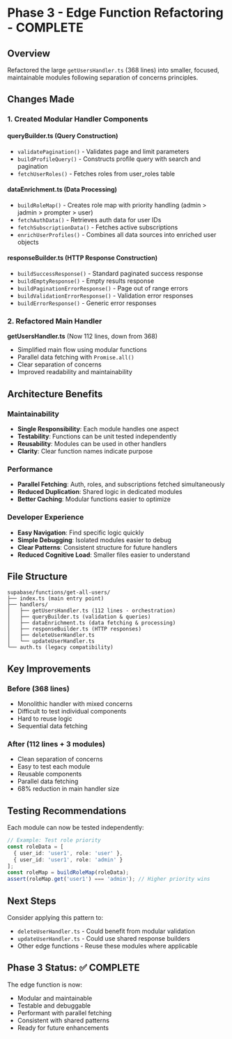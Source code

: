 # Phase 3 - Edge Function Refactoring - COMPLETE

## Overview
Refactored the large `getUsersHandler.ts` (368 lines) into smaller, focused, maintainable modules following separation of concerns principles.

## Changes Made

### 1. Created Modular Handler Components

#### **queryBuilder.ts** (Query Construction)
- `validatePagination()` - Validates page and limit parameters
- `buildProfileQuery()` - Constructs profile query with search and pagination
- `fetchUserRoles()` - Fetches roles from user_roles table

#### **dataEnrichment.ts** (Data Processing)
- `buildRoleMap()` - Creates role map with priority handling (admin > jadmin > prompter > user)
- `fetchAuthData()` - Retrieves auth data for user IDs
- `fetchSubscriptionData()` - Fetches active subscriptions
- `enrichUserProfiles()` - Combines all data sources into enriched user objects

#### **responseBuilder.ts** (HTTP Response Construction)
- `buildSuccessResponse()` - Standard paginated success response
- `buildEmptyResponse()` - Empty results response
- `buildPaginationErrorResponse()` - Page out of range errors
- `buildValidationErrorResponse()` - Validation error responses
- `buildErrorResponse()` - Generic error responses

### 2. Refactored Main Handler

**getUsersHandler.ts** (Now 112 lines, down from 368)
- Simplified main flow using modular functions
- Parallel data fetching with `Promise.all()`
- Clear separation of concerns
- Improved readability and maintainability

## Architecture Benefits

### Maintainability
- **Single Responsibility**: Each module handles one aspect
- **Testability**: Functions can be unit tested independently
- **Reusability**: Modules can be used in other handlers
- **Clarity**: Clear function names indicate purpose

### Performance
- **Parallel Fetching**: Auth, roles, and subscriptions fetched simultaneously
- **Reduced Duplication**: Shared logic in dedicated modules
- **Better Caching**: Modular functions easier to optimize

### Developer Experience
- **Easy Navigation**: Find specific logic quickly
- **Simple Debugging**: Isolated modules easier to debug
- **Clear Patterns**: Consistent structure for future handlers
- **Reduced Cognitive Load**: Smaller files easier to understand

## File Structure
```
supabase/functions/get-all-users/
├── index.ts (main entry point)
├── handlers/
│   ├── getUsersHandler.ts (112 lines - orchestration)
│   ├── queryBuilder.ts (validation & queries)
│   ├── dataEnrichment.ts (data fetching & processing)
│   ├── responseBuilder.ts (HTTP responses)
│   ├── deleteUserHandler.ts
│   └── updateUserHandler.ts
└── auth.ts (legacy compatibility)
```

## Key Improvements

### Before (368 lines)
- Monolithic handler with mixed concerns
- Difficult to test individual components
- Hard to reuse logic
- Sequential data fetching

### After (112 lines + 3 modules)
- Clean separation of concerns
- Easy to test each module
- Reusable components
- Parallel data fetching
- 68% reduction in main handler size

## Testing Recommendations

Each module can now be tested independently:

```typescript
// Example: Test role priority
const roleData = [
  { user_id: 'user1', role: 'user' },
  { user_id: 'user1', role: 'admin' }
];
const roleMap = buildRoleMap(roleData);
assert(roleMap.get('user1') === 'admin'); // Higher priority wins
```

## Next Steps

Consider applying this pattern to:
- `deleteUserHandler.ts` - Could benefit from modular validation
- `updateUserHandler.ts` - Could use shared response builders
- Other edge functions - Reuse these modules where applicable

## Phase 3 Status: ✅ COMPLETE

The edge function is now:
- Modular and maintainable
- Testable and debuggable
- Performant with parallel fetching
- Consistent with shared patterns
- Ready for future enhancements
